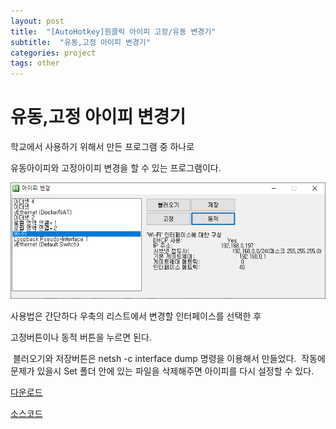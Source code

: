 ```yaml
---
layout: post
title:  "[AutoHotkey]원클릭 아이피 고정/유동 변경기"
subtitle:  "유동,고정 아이피 변경기"
categories: project
tags: other
---
```


# 유동,고정 아이피 변경기

학교에서 사용하기 위해서 만든 프로그램 중 하나로

유동아이피와 고정아이피 변경을 할 수 있는 프로그램이다.

![폼 이미지](/assets/img/projects/other/autohotkey-ip/form.png)

사용법은 간단하다 우축의 리스트에서 변경할 인터페이스를 선택한 후

고정버튼이나 동적 버튼을 누르면 된다.

​
블러오기와 저장버튼은 netsh -c interface dump 명령을 이용해서 만들었다.
​
작동에 문제가 있을시 Set 폴더 안에 있는 파일을 삭제해주면 아이피를 다시 설정할 수 있다.

[다운로드](http://blogattach.naver.net/5fca43f3e1b9bb6748abc4f9c62254258cdf20cd84/20190208_284_blogfile/rhanwnwmf_1549555714102_b3ve0p_exe/%EC%95%84%EC%9D%B4%ED%94%BC+%EB%B3%80%EA%B2%BD%EA%B8%B0.exe)

[소스코드](http://blogattach.naver.net/5bce47f7e5b9bf634cafc0fdc226502188db24c988/20190208_245_blogfile/rhanwnwmf_1549555734024_r9WYs0_zip/%EC%86%8C%EC%8A%A4%EC%BD%94%EB%93%9C.zip)